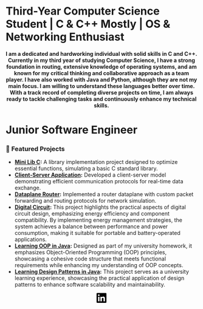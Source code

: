 # **Third-Year Computer Science Student | C & C++ Mostly | OS & Networking Enthusiast**

<b><p align="center">I am a dedicated and hardworking individual with solid skills in C and C++. Currently in my third year of studying Computer Science, I have a strong foundation in routing, extensive knowledge of operating systems, and am known for my critical thinking and collaborative approach as a team player. I have also worked with Java and Python, although they are not my main focus. I am willing to understand these languages better over time.
With a track record of completing diverse projects on time, I am always ready to tackle challenging tasks and continuously enhance my technical skills. </p></b>


# **Junior Software Engineer**
### 🔹 **Featured Projects**

- **[Mini Lib C](https://github.com/RaduRoibu23/Mini-Lib-C.git):** A library implementation project designed to optimize essential functions, simulating a basic C standard library.
- **[Client-Server Application](https://github.com/RaduRoibu23/Client-Server-App.git):** Developed a client-server model demonstrating efficient communication protocols for real-time data exchange.
- **[Dataplane Router](https://github.com/RaduRoibu23/Dataplane-Router.git):** Implemented a router dataplane with custom packet forwarding and routing protocols for network simulation.
- **[Digital Circuit](https://github.com/RaduRoibu23/Digital-Circuit-Energy-Management-Project.git):** This project highlights the practical aspects of digital circuit design, emphasizing energy efficiency and component compatibility. By implementing energy management strategies, the system achieves a balance between performance and power consumption, making it suitable for portable and battery-operated applications.
- **[Learning OOP in Java](https://github.com/RaduRoibu23/Learning-OOP-basics.git):** Designed as part of my university homework, it emphasizes Object-Oriented Programming (OOP) principles, showcasing a cohesive code structure that meets functional requirements while enhancing my understanding of OOP concepts.
- **[Learning Design Patterns in Java](https://github.com/RaduRoibu23/Learning-Design-Patterns.git):** This project serves as a university learning experience, showcasing the practical application of design patterns to enhance software scalability and maintainability.

<p align="center">
<a href="https://www.linkedin.com/in/roibu-radu-920513257/" target="_blank" style="margin:50px"><img style="width:5%" src="linkedin.svg"/></a>
</p>

<!--
**RaduRoibu23/RaduRoibu23** is a ✨ _special_ ✨ repository because its `README.md` (this file) appears on your GitHub profile.

Here are some ideas to get you started:

- 🔭 I’m currently working on ...
- 🌱 I’m currently learning ...
- 👯 I’m looking to collaborate on ...
- 🤔 I’m looking for help with ...
- 💬 Ask me about ...
- 📫 How to reach me: ...
- 😄 Pronouns: ...
- ⚡ Fun fact: ...
-->

